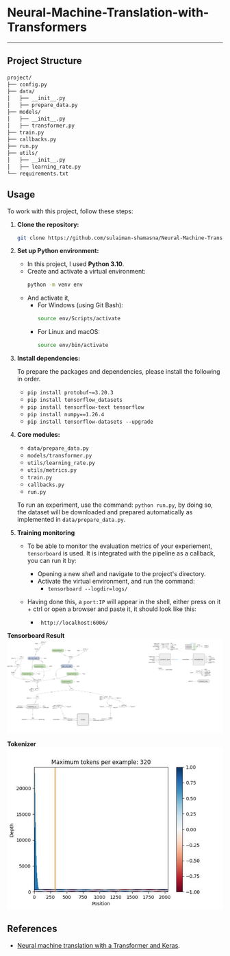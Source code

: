# Neural-Machine-Translation-with-Transformers
---
## Project Structure
```
project/
├── config.py
├── data/
│   ├── __init__.py
│   ├── prepare_data.py
├── models/
│   ├── __init__.py
│   ├── transformer.py
├── train.py
├── callbacks.py
├── run.py
├── utils/
│   ├── __init__.py
│   ├── learning_rate.py
└── requirements.txt

```
## Usage

To work with this project, follow these steps:

1. **Clone the repository:**
    ```bash
    git clone https://github.com/sulaiman-shamasna/Neural-Machine-Translation-with-Transformers.git
    ```
    
2. **Set up Python environment:**
    - In this project, I used **Python 3.10**.
    - Create and activate a virtual environment:
        ```bash
        python -m venv env
        ```
    - And activate it, 
      - For Windows (using Git Bash):
        ```bash
        source env/Scripts/activate
        ```
      - For Linux and macOS:
        ```bash
        source env/bin/activate
        ```

3. **Install dependencies:**

    To prepare the packages and dependencies, please install the following in order.

    - ```pip install protobuf~=3.20.3```
    - ```pip install tensorflow_datasets```
    - ```pip install tensorflow-text tensorflow```
    - ```pip install numpy==1.26.4```   
    - ```pip install tensorflow-datasets --upgrade```

2. **Core modules:**
    - ```data/prepare_data.py```
    - ```models/transformer.py```
    - ```utils/learning_rate.py```
    - ```utils/metrics.py```
    - ```train.py```
    - ```callbacks.py```
    - ```run.py```
    
    To run an experiment, use the command: ```python run.py```, by doing so, the dataset will be downloaded and prepared automatically as implemented in ```data/prepare_data.py```.

3. **Training monitoring**

    - To be able to monitor the evaluation metrics of your experiement, ```tensorboard``` is used. It is integrated with the pipeline as a callback, you can run it by:

        - Opening a new *shell* and navigate to the project's directory.
        - Activate the virtual environment, and run the command:
            - ```tensorboard --logdir=logs/```
    - Having done this, a ```port:IP``` will appear in the shell, either press on it + ctrl or open a browser and paste it, it should look like this:
        - ``` http://localhost:6006/```

**Tensorboard Result**
![Tensorboard](https://github.com/sulaiman-shamasna/Neural-Machine-Translation-with-Transformers/blob/main/images/tensorboard.png)

**Tokenizer**
![Tokenizer](https://github.com/sulaiman-shamasna/Neural-Machine-Translation-with-Transformers/blob/main/images/tokens.jpeg)

## References
- [Neural machine translation with a Transformer and Keras](https://www.tensorflow.org/text/tutorials/transformer).